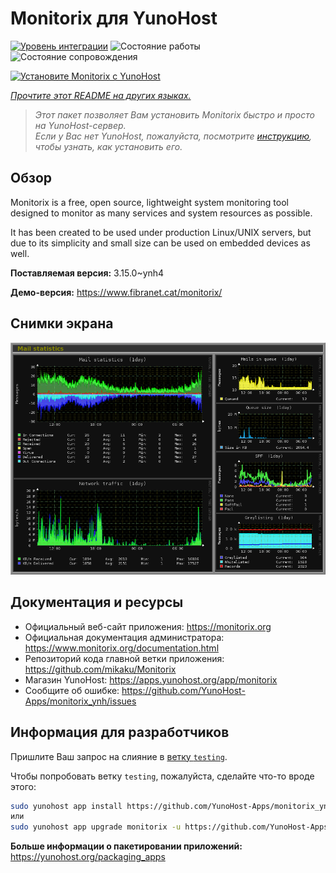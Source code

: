 <!--
Важно: этот README был автоматически сгенерирован <https://github.com/YunoHost/apps/tree/master/tools/readme_generator>
Он НЕ ДОЛЖЕН редактироваться вручную.
-->

# Monitorix для YunoHost

[![Уровень интеграции](https://apps.yunohost.org/badge/integration/monitorix)](https://ci-apps.yunohost.org/ci/apps/monitorix/)
![Состояние работы](https://apps.yunohost.org/badge/state/monitorix)
![Состояние сопровождения](https://apps.yunohost.org/badge/maintained/monitorix)

[![Установите Monitorix с YunoHost](https://install-app.yunohost.org/install-with-yunohost.svg)](https://install-app.yunohost.org/?app=monitorix)

*[Прочтите этот README на других языках.](./ALL_README.md)*

> *Этот пакет позволяет Вам установить Monitorix быстро и просто на YunoHost-сервер.*  
> *Если у Вас нет YunoHost, пожалуйста, посмотрите [инструкцию](https://yunohost.org/install), чтобы узнать, как установить его.*

## Обзор

Monitorix is a free, open source, lightweight system monitoring tool designed to monitor as many services and system resources as possible.

It has been created to be used under production Linux/UNIX servers, but due to its simplicity and small size can be used on embedded devices as well.


**Поставляемая версия:** 3.15.0~ynh4

**Демо-версия:** <https://www.fibranet.cat/monitorix/>

## Снимки экрана

![Снимок экрана Monitorix](./doc/screenshots/mail.png)

## Документация и ресурсы

- Официальный веб-сайт приложения: <https://monitorix.org>
- Официальная документация администратора: <https://www.monitorix.org/documentation.html>
- Репозиторий кода главной ветки приложения: <https://github.com/mikaku/Monitorix>
- Магазин YunoHost: <https://apps.yunohost.org/app/monitorix>
- Сообщите об ошибке: <https://github.com/YunoHost-Apps/monitorix_ynh/issues>

## Информация для разработчиков

Пришлите Ваш запрос на слияние в [ветку `testing`](https://github.com/YunoHost-Apps/monitorix_ynh/tree/testing).

Чтобы попробовать ветку `testing`, пожалуйста, сделайте что-то вроде этого:

```bash
sudo yunohost app install https://github.com/YunoHost-Apps/monitorix_ynh/tree/testing --debug
или
sudo yunohost app upgrade monitorix -u https://github.com/YunoHost-Apps/monitorix_ynh/tree/testing --debug
```

**Больше информации о пакетировании приложений:** <https://yunohost.org/packaging_apps>
